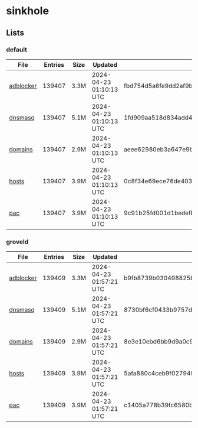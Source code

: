 # sinkhole

## Lists

### default

|File|Entries|Size|Updated|Hash|
|-|-|-|-|-|
|[adblocker](https://raw.githubusercontent.com/groveld/sinkhole/lists/default/adblocker.txt)|139407|3.3M|2024-04-23 01:10:13 UTC|fbd754d5a6fe9dd2af9b4dfe2c1c62d890abdaa6370ffdbc3b19244628e76783|
|[dnsmasq](https://raw.githubusercontent.com/groveld/sinkhole/lists/default/dnsmasq.txt)|139407|5.1M|2024-04-23 01:10:13 UTC|1fd909aa518d834add4419a32cb636b83028093b845fd91d1c786bf808321994|
|[domains](https://raw.githubusercontent.com/groveld/sinkhole/lists/default/domains.txt)|139407|2.9M|2024-04-23 01:10:13 UTC|aeee62980eb3a647e9b7af9946f69e12713f7409b6c9a151f31ff5b35822cd5b|
|[hosts](https://raw.githubusercontent.com/groveld/sinkhole/lists/default/hosts.txt)|139407|3.9M|2024-04-23 01:10:13 UTC|0c8f34e69ece76de4037071a59a04052b1dffb5dd7642db7fb70cba26b7ebb75|
|[pac](https://raw.githubusercontent.com/groveld/sinkhole/lists/default/pac.txt)|139407|3.9M|2024-04-23 01:10:13 UTC|9c91b25fd001d1bedefb4baa25da413fa654f35b40b46eb5e3a583cbe4050e2f|

### groveld

|File|Entries|Size|Updated|Hash|
|-|-|-|-|-|
|[adblocker](https://raw.githubusercontent.com/groveld/sinkhole/lists/groveld/adblocker.txt)|139409|3.3M|2024-04-23 01:57:21 UTC|b9fb8739b030498825bf2a5e80100c71542968d5e93276025ed837648fd08e80|
|[dnsmasq](https://raw.githubusercontent.com/groveld/sinkhole/lists/groveld/dnsmasq.txt)|139409|5.1M|2024-04-23 01:57:21 UTC|8730bf6cf0433b9757d2e70a86448a50a8a15099fdd2484d8e74da472989e616|
|[domains](https://raw.githubusercontent.com/groveld/sinkhole/lists/groveld/domains.txt)|139409|2.9M|2024-04-23 01:57:21 UTC|8e3e10ebd6bb9d9a0c9a733958f39bffd21230ad5cfbc564df4bf336231540bd|
|[hosts](https://raw.githubusercontent.com/groveld/sinkhole/lists/groveld/hosts.txt)|139409|3.9M|2024-04-23 01:57:21 UTC|5afa880c4ceb9f027949b100e5b45ae52152c32e7b57354f99f8a743bcaa4b0c|
|[pac](https://raw.githubusercontent.com/groveld/sinkhole/lists/groveld/pac.txt)|139409|3.9M|2024-04-23 01:57:21 UTC|c1405a778b39fc6580bf716bffbcc4f946691fa056b644f93ff10b4ae28d310d|
